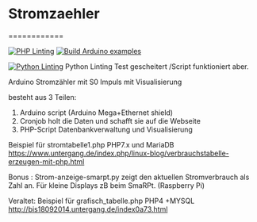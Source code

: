 # Stromzaehler
============

[![PHP Linting](https://github.com/dewomser/stromzaehler/actions/workflows/php-linter.yml/badge.svg)](https://github.com/dewomser/stromzaehler/actions/workflows/php-linter.yml) 
[![Build Arduino examples](https://github.com/dewomser/stromzaehler/actions/workflows/arduino-build.yml/badge.svg)](https://github.com/dewomser/stromzaehler/actions/workflows/arduino-build.yml)

[![Python Linting](https://github.com/dewomser/stromzaehler/actions/workflows/main.yml/badge.svg)](https://github.com/dewomser/stromzaehler/actions/workflows/main.yml)
Python Linting Test gescheitert /Script funktioniert aber.

Arduino Stromzähler mit S0 Impuls mit Visualisierung

besteht aus 3 Teilen:

1. Arduino script (Arduino Mega+Ethernet shield)
2. Cronjob holt die Daten und schafft sie auf die Webseite
3. PHP-Script  Datenbankverwaltung und Visualisierung


Beispiel für stromtabelle1.php PHP7.x und MariaDB
https://www.untergang.de/index.php/linux-blog/verbrauchstabelle-erzeugen-mit-php.html

Bonus :
Strom-anzeige-smarpt.py zeigt den aktuellen Stromverbrauch als Zahl an. Für kleine Displays zB beim SmaRPt.  (Raspberry Pi)



Veraltet:
Beispiel für grafisch_tabelle.php PHP4 +MYSQL
http://bis18092014.untergang.de/index0a73.html

